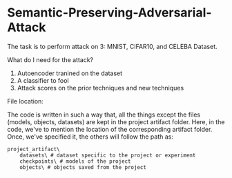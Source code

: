 # Semantic-Preserving-Adversarial-Attack

The task is to perform attack on 3: MNIST, CIFAR10, and CELEBA Dataset.

What do I need for the attack?
1. Autoencoder tranined on the dataset
2. A classifier to fool
3. Attack scores on the prior techniques and new techniques

File location:

The code is written in such a way that, all the things except the files (models, objects, datasets) are kept in the project artifact folder. Here, in the code, we've to mention the location of the corresponding artifact folder. Once, we've specified it, the others will follow the path as:

```
project_artifact\
    datasets\ # dataset specific to the project or experiment
    checkpoints\ # models of the project
    objects\ # objects saved from the project
```

